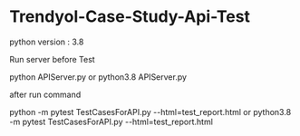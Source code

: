# Trendyol-Case-Study-Api-Test

python version : 3.8

Run server before Test

python APIServer.py
or
python3.8 APIServer.py

after run command

python -m pytest TestCasesForAPI.py --html=test_report.html
or
python3.8 -m pytest TestCasesForAPI.py --html=test_report.html
